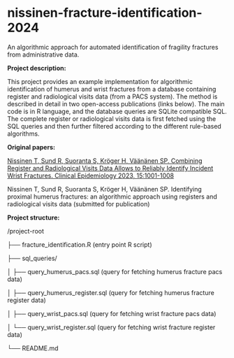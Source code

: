 # nissinen-fracture-identification-2024

An algorithmic approach for automated identification of fragility fractures from administrative data.

**Project description:**

This project provides an example implementation for algorithmic identification of humerus and wrist fractures from a database containing register and radiological visits data (from a PACS system). The method is described in detail in two open-access publications (links below). The main code is in R language, and the database queries are SQLite compatible SQL. The complete register or radiological visits data is first fetched using the SQL queries and then further filtered according to the different rule-based algorithms.

**Original papers:**

[Nissinen T, Sund R, Suoranta S, Kröger H, Väänänen SP. Combining Register and Radiological Visits Data Allows to Reliably Identify Incident Wrist Fractures. Clinical Epidemiology 2023, 15:1001-1008](https://www.dovepress.com/combining-register-and-radiological-visits-data-allows-to-reliably-ide-peer-reviewed-fulltext-article-CLEP)

Nissinen T, Sund R, Suoranta S, Kröger H, Väänänen SP. Identifying proximal humerus fractures: an algorithmic approach using registers and radiological visits data (submitted for publication)


**Project structure:**

/project-root

├── fracture_identification.R (entry point R script)

├── sql_queries/

│   ├── query_humerus_pacs.sql (query for fetching humerus fracture pacs data)

│   ├── query_humerus_register.sql (query for fetching humerus fracture register data)

│   ├── query_wrist_pacs.sql (query for fetching wrist fracture pacs data)

│   └── query_wrist_register.sql (query for fetching wrist fracture register data)

└── README.md

